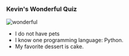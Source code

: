 ### Kevin's Wonderful Quiz

![wonderful](https://user-images.githubusercontent.com/32549493/33555121-1d567a28-d8cd-11e7-999f-f398b74ba7ee.gif)

- I do not have pets
- I know one programming language: Python.
- My favorite dessert is cake.
